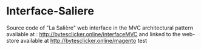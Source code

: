 # Interface-Saliere
Source code of "La Salière" web interface in the MVC architectural pattern available at : http://bytesclicker.online/interfaceMVC and linked to the web-store available at http://bytesclicker.online/magento
test
